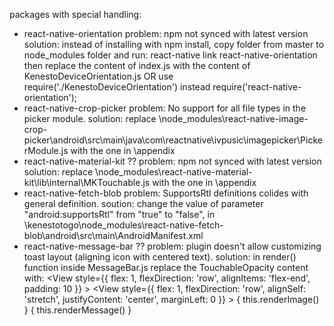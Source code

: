packages with special handling: 

* react-native-orientation
    problem: npm not synced with latest version 
    solution: instead of installing with npm install, copy folder from master to node_modules folder 
    and run: react-native link react-native-orientation
    then replace the content of index.js with the content of KenestoDeviceOrientation.js OR use require('./KenestoDeviceOrientation') instead require('react-native-orientation');
* react-native-crop-picker 
    problem: No support for all file types in the picker module. 
    solution: replace \node_modules\react-native-image-crop-picker\android\src\main\java\com\reactnative\ivpusic\imagepicker\PickerModule.js 
    with the one in \appendix
* react-native-material-kit ??
    problem: npm not synced with latest version 
    solution: replace \node_modules\react-native-material-kit\lib\internal\MKTouchable.js 
    with the one in \appendix
* react-native-fetch-blob
    problem: SupportsRtl definitions colides with general definition.
    soution: change the value of parameter "android:supportsRtl" from "true" to "false", 
             in \kenestotogo\node_modules\react-native-fetch-blob\android\src\main\AndroidManifest.xml  
* react-native-message-bar ??
    problem: plugin doesn't allow customizing toast layout (aligning icon with centered text).
    solution: in render() function inside MessageBar.js replace the TouchableOpacity content with:
            <View style={{ flex: 1, flexDirection: 'row', alignItems: 'flex-end', padding: 10 }} >
                <View style={{ flex: 1, flexDirection: 'row', alignSelf: 'stretch', justifyContent: 'center', marginLeft: 0 }} >
                    { this.renderImage() }
                    { this.renderMessage() }
                </View>
            </View>